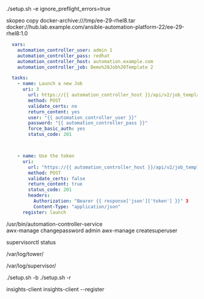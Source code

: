 ./setup.sh -e ignore_preflight_errors=true


skopeo copy docker-archive:///tmp/ee-29-rhel8.tar docker://hub.lab.example.com/ansible-automation-platform-22/ee-29-rhel8:1.0

```yaml
  vars:
    automation_controller_user: admin 1
    automation_controller_pass: redhat
    automation_controller_host: automation.example.com
    automation_controller_job: Demo%20Job%20Template 2

  tasks:
    - name: Launch a new Job
      uri: 3
        url: https://{{ automation_controller_host }}/api/v2/job_templates/{{ automation_controller_job }}/launch/
        method: POST
        validate_certs: no
        return_content: yes
        user: "{{ automation_controller_user }}"
        password: "{{ automation_controller_pass }}"
        force_basic_auth: yes
        status_code: 201



    - name: Use the token
      uri:
        url: "https://{{ automation_controller_host }}/api/v2/job_templates/{{ template_name | urlencode }}/launch/"
        method: POST
        validate_certs: false
        return_content: true
        status_code: 201
        headers:
          Authorization: "Bearer {{ response['json']['token'] }}" 3
          Content-Type: "application/json"
      register: launch
```


/usr/bin/automation-controller-service              
awx-manage changepassword admin
awx-manage createsuperuser

 supervisorctl status

/var/log/tower/

/var/log/supervisor/


./setup.sh -b
./setup.sh -r


insights-client
insights-client --register